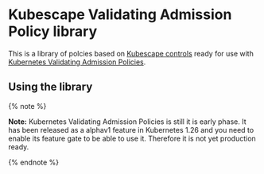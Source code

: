 # Kubescape Validating Admission Policy library

This is a library of polcies based on [Kubescape controls](https://hub.armosec.io/docs/controls) ready for use with [Kubernetes Validating Admission Policies](https://kubernetes.io/docs/reference/access-authn-authz/validating-admission-policy/).

## Using the library

{% note %}

**Note:** Kubernetes Validating Admission Policies is still it is early phase. It has been released as a alphav1 feature in Kubernetes 1.26 and you need to enable its feature gate to be able to use it. Therefore it is not yet production ready.

{% endnote %}



